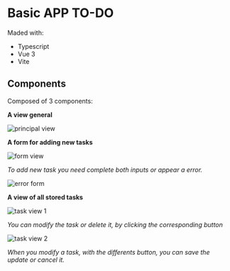 # Basic APP TO-DO

Maded with: 

- Typescript
- Vue 3
- Vite

## Components

Composed of 3 components:

**A view general**

![principal view](https://user-images.githubusercontent.com/108800755/200598199-689134e8-88d5-4fcd-82b4-f2300b84a2a3.jpg)


**A form for adding new tasks**


![form view](https://user-images.githubusercontent.com/108800755/200598258-6b709fdd-1bf1-4350-96fe-d9f26c9d5156.jpg)


*To add new task you need complete both inputs or appear a error.*

![error form](https://user-images.githubusercontent.com/108800755/200598298-fd187e23-b185-445d-9da2-48e68c4509bf.jpg)


 **A view of all stored tasks**

![task view 1](https://user-images.githubusercontent.com/108800755/200598343-d32aec0f-a764-40f5-b60c-a0c7e9765836.jpg)


*You can modify the task or delete it, by clicking the corresponding button*

![task view 2](https://user-images.githubusercontent.com/108800755/200598381-1995e5b3-158a-4089-9be1-b6045ec41b65.jpg)

*When you modify a task, with the differents button, you can save the update or cancel it.*




